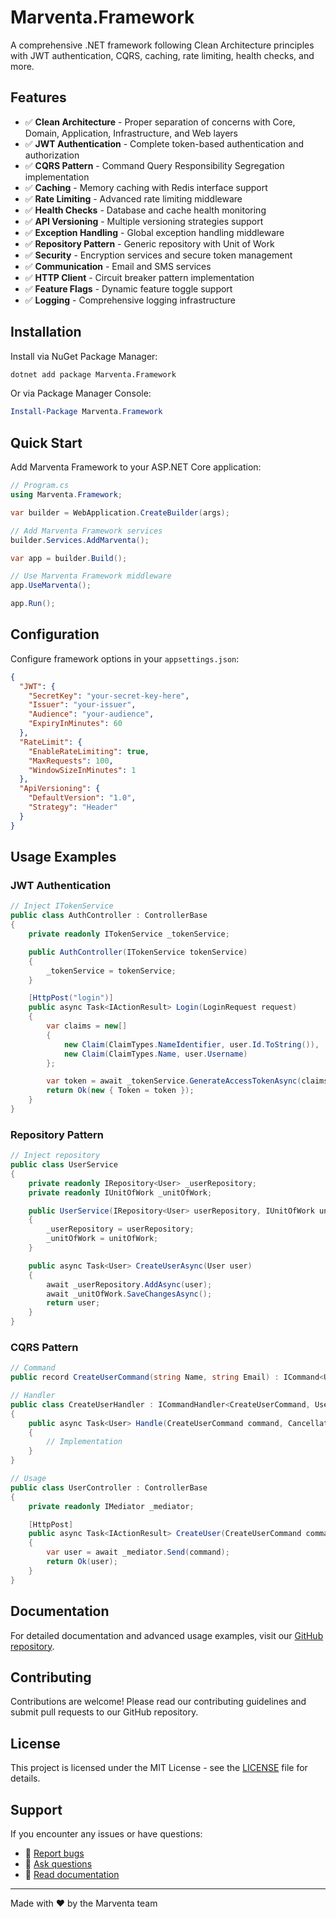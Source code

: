 # Marventa.Framework

A comprehensive .NET framework following Clean Architecture principles with JWT authentication, CQRS, caching, rate limiting, health checks, and more.

## Features

- ✅ **Clean Architecture** - Proper separation of concerns with Core, Domain, Application, Infrastructure, and Web layers
- ✅ **JWT Authentication** - Complete token-based authentication and authorization
- ✅ **CQRS Pattern** - Command Query Responsibility Segregation implementation
- ✅ **Caching** - Memory caching with Redis interface support
- ✅ **Rate Limiting** - Advanced rate limiting middleware
- ✅ **Health Checks** - Database and cache health monitoring
- ✅ **API Versioning** - Multiple versioning strategies support
- ✅ **Exception Handling** - Global exception handling middleware
- ✅ **Repository Pattern** - Generic repository with Unit of Work
- ✅ **Security** - Encryption services and secure token management
- ✅ **Communication** - Email and SMS services
- ✅ **HTTP Client** - Circuit breaker pattern implementation
- ✅ **Feature Flags** - Dynamic feature toggle support
- ✅ **Logging** - Comprehensive logging infrastructure

## Installation

Install via NuGet Package Manager:

```bash
dotnet add package Marventa.Framework
```

Or via Package Manager Console:

```powershell
Install-Package Marventa.Framework
```

## Quick Start

Add Marventa Framework to your ASP.NET Core application:

```csharp
// Program.cs
using Marventa.Framework;

var builder = WebApplication.CreateBuilder(args);

// Add Marventa Framework services
builder.Services.AddMarventa();

var app = builder.Build();

// Use Marventa Framework middleware
app.UseMarventa();

app.Run();
```

## Configuration

Configure framework options in your `appsettings.json`:

```json
{
  "JWT": {
    "SecretKey": "your-secret-key-here",
    "Issuer": "your-issuer",
    "Audience": "your-audience",
    "ExpiryInMinutes": 60
  },
  "RateLimit": {
    "EnableRateLimiting": true,
    "MaxRequests": 100,
    "WindowSizeInMinutes": 1
  },
  "ApiVersioning": {
    "DefaultVersion": "1.0",
    "Strategy": "Header"
  }
}
```

## Usage Examples

### JWT Authentication
```csharp
// Inject ITokenService
public class AuthController : ControllerBase
{
    private readonly ITokenService _tokenService;

    public AuthController(ITokenService tokenService)
    {
        _tokenService = tokenService;
    }

    [HttpPost("login")]
    public async Task<IActionResult> Login(LoginRequest request)
    {
        var claims = new[]
        {
            new Claim(ClaimTypes.NameIdentifier, user.Id.ToString()),
            new Claim(ClaimTypes.Name, user.Username)
        };

        var token = await _tokenService.GenerateAccessTokenAsync(claims);
        return Ok(new { Token = token });
    }
}
```

### Repository Pattern
```csharp
// Inject repository
public class UserService
{
    private readonly IRepository<User> _userRepository;
    private readonly IUnitOfWork _unitOfWork;

    public UserService(IRepository<User> userRepository, IUnitOfWork unitOfWork)
    {
        _userRepository = userRepository;
        _unitOfWork = unitOfWork;
    }

    public async Task<User> CreateUserAsync(User user)
    {
        await _userRepository.AddAsync(user);
        await _unitOfWork.SaveChangesAsync();
        return user;
    }
}
```

### CQRS Pattern
```csharp
// Command
public record CreateUserCommand(string Name, string Email) : ICommand<User>;

// Handler
public class CreateUserHandler : ICommandHandler<CreateUserCommand, User>
{
    public async Task<User> Handle(CreateUserCommand command, CancellationToken cancellationToken)
    {
        // Implementation
    }
}

// Usage
public class UserController : ControllerBase
{
    private readonly IMediator _mediator;

    [HttpPost]
    public async Task<IActionResult> CreateUser(CreateUserCommand command)
    {
        var user = await _mediator.Send(command);
        return Ok(user);
    }
}
```

## Documentation

For detailed documentation and advanced usage examples, visit our [GitHub repository](https://github.com/AdemKinatas/Marventa.Framework).

## Contributing

Contributions are welcome! Please read our contributing guidelines and submit pull requests to our GitHub repository.

## License

This project is licensed under the MIT License - see the [LICENSE](LICENSE) file for details.

## Support

If you encounter any issues or have questions:

- 🐛 [Report bugs](https://github.com/AdemKinatas/Marventa.Framework/issues)
- 💬 [Ask questions](https://github.com/AdemKinatas/Marventa.Framework/discussions)
- 📖 [Read documentation](https://github.com/AdemKinatas/Marventa.Framework)

---

Made with ❤️ by the Marventa team